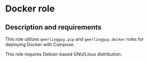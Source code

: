 # Docker role

## Description and requirements

This role utilizes `geerlingguy.pip` and `geerlingguy.docker` roles for deploying Docker with Compose.

This role requires Debian-based GNU/Linux distribution.